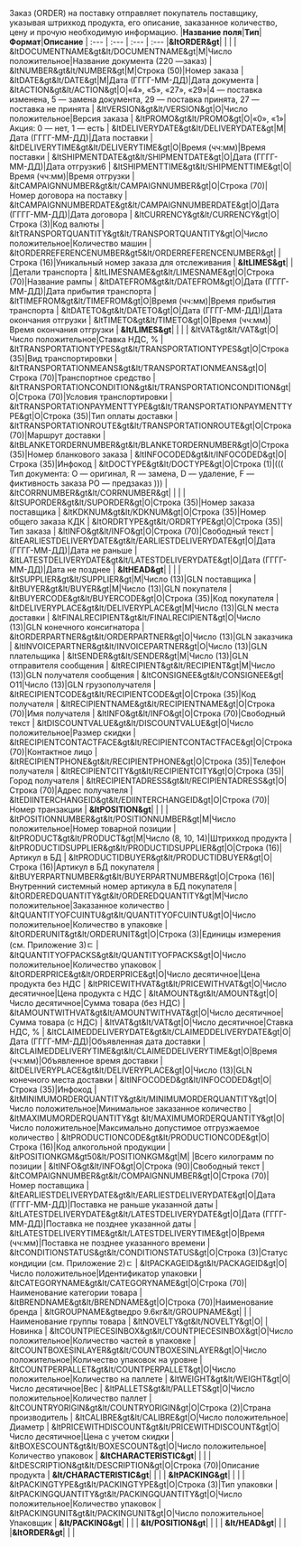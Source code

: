 
Заказ (ORDER) на поставку отправляет покупатель поставщику, указывая штрихкод продукта, его описание, заказанное количество, цену и прочую необходимую информацию.
|**Название поля**|**Тип**|**Формат**|**Описание**
| :--- | :--- | :--- | :--- 
|**&ltORDER&gt**| | |
|     &ltDOCUMENTNAME&gt&lt/DOCUMENTNAME&gt|М|Число положительное|Название документа (220 —заказ)
|     &ltNUMBER&gt&lt/NUMBER&gt|М|Строка (50)|Номер заказа
|     &ltDATE&gt&lt/DATE&gt|М|Дата (ГГГГ-ММ-ДД)|Дата документа
|     &ltACTION&gt&lt/ACTION&gt|О|«4», «5», «27», «29»|4 — поставка изменена, 5 — замена документа, 29 — поставка принята, 27 — поставка не принята
|     &ltVERSION&gt&lt/VERSION&gt|O|Число положительное|Версия заказа
|     &ltPROMO&gt&lt/PROMO&gt|O|«0», «1»|Акция: 0 — нет, 1 — есть
|     &ltDELIVERYDATE&gt&lt/DELIVERYDATE&gt|М|Дата (ГГГГ-ММ-ДД)|Дата поставки
|     &ltDELIVERYTIME&gt&lt/DELIVERYTIME&gt|O|Время (чч:мм)|Время поставки
|     &ltSHIPMENTDATE&gt&lt/SHIPMENTDATE&gt|O|Дата (ГГГГ-ММ-ДД)|Дата отгрузки6
|     &ltSHIPMENTTIME&gt&lt/SHIPMENTTIME&gt|O|Время (чч:мм)|Время отгрузки
|     &ltCAMPAIGNNUMBER&gt&lt/CAMPAIGNNUMBER&gt|O|Строка (70)|Номер договора на поставку
|     &ltCAMPAIGNNUMBERDATE&gt&lt/CAMPAIGNNUMBERDATE&gt|O|Дата (ГГГГ-ММ-ДД)|Дата договора
|     &ltCURRENCY&gt&lt/CURRENCY&gt|O|Строка (3)|Код валюты
|     &ltTRANSPORTQUANTITY&gt&lt/TRANSPORTQUANTITY&gt|O|Число положительное|Количество машин
|     &ltORDERREFERENCENUMBER&gt5&lt/ORDERREFERENCENUMBER&gt| |Строка (16)|Уникальный номер заказа для отслеживания
|     **&ltLIMES&gt**| | |Детали транспорта
|          &ltLIMESNAME&gt&lt/LIMESNAME&gt|O|Строка (70)|Название рампы
|          &ltDATEFROM&gt&lt/DATEFROM&gt|O|Дата (ГГГГ-ММ-ДД)|Дата прибытия транспорта
|          &ltTIMEFROM&gt&lt/TIMEFROM&gt|O|Время (чч:мм)|Время прибытия транспорта
|          &ltDATETO&gt&lt/DATETO&gt|O|Дата (ГГГГ-ММ-ДД)|Дата окончания отгрузки
|          &ltTIMETO&gt&lt/TIMETO&gt|O|Время (чч:мм)|Время окончания отгрузки
|     **&lt/LIMES&gt**| | |
|     &ltVAT&gt&lt/VAT&gt|O|Число положительное|Ставка НДС, %
|     &ltTRANSPORTATIONTYPES&gt&lt/TRANSPORTATIONTYPES&gt|O|Строка (35)|Вид транспортировки
|     &ltTRANSPORTATIONMEANS&gt&lt/TRANSPORTATIONMEANS&gt|O|Строка (70)|Транспортное средство
|     &ltTRANSPORTATIONCONDITION&gt&lt/TRANSPORTATIONCONDITION&gt|O|Строка (70)|Условия транспортировки
|     &ltTRANSPORTATIONPAYMENTTYPE&gt&lt/TRANSPORTATIONPAYMENTTYPE&gt|O|Строка (35)|Тип оплаты доставки
|     &ltTRANSPORTATIONROUTE&gt&lt/TRANSPORTATIONROUTE&gt|O|Строка (70)|Маршрут доставки
|     &ltBLANKETORDERNUMBER&gt&lt/BLANKETORDERNUMBER&gt|O|Строка (35)|Номер бланкового заказа
|     &ltINFOCODED&gt&lt/INFOCODED&gt|O|Строка (35)|Инфокод
|     &ltDOCTYPE&gt&lt/DOCTYPE&gt|O|Строка (1)|(((
Тип документа:
O — оригинал,
R — замена,
D — удаление,
F — фиктивность заказа
PO — предзаказ
)))
|     &ltCORRNUMBER&gt&lt/CORRNUMBER&gt| | |
|     &ltSUPORDER&gt&lt/SUPORDER&gt|O|Строка (35)|Номер заказа поставщика
|     &ltKDKNUM&gt&lt/KDKNUM&gt|O|Строка (35)|Номер общего заказа КДК
|     &ltORDRTYPE&gt&lt/ORDRTYPE&gt|O|Строка (35)|Тип заказа
|     &ltINFO&gt&lt/INFO&gt|O|Строка (70)|Свободный текст
|     &ltEARLIESTDELIVERYDATE&gt&lt/EARLIESTDELIVERYDATE&gt|O|Дата (ГГГГ-ММ-ДД)|Дата не раньше
|     &ltLATESTDELIVERYDATE&gt&lt/LATESTDELIVERYDATE&gt|O|Дата (ГГГГ-ММ-ДД)|Дата не позднее
|     **&ltHEAD&gt**| | |
|          &ltSUPPLIER&gt&lt/SUPPLIER&gt|M|Число (13)|GLN поставщика
|          &ltBUYER&gt&lt/BUYER&gt|M|Число (13)|GLN покупателя
|          &ltBUYERCODE&gt&lt/BUYERCODE&gt|O|Строка (35)|Код покупателя
|          &ltDELIVERYPLACE&gt&lt/DELIVERYPLACE&gt|M|Число (13)|GLN места доставки
|          &ltFINALRECIPIENT&gt&lt/FINALRECIPIENT&gt|O|Число (13)|GLN конечного консигнатора
|          &ltORDERPARTNER&gt&lt/ORDERPARTNER&gt|O|Число (13)|GLN заказчика
|          &ltINVOICEPARTNER&gt&lt/INVOICEPARTNER&gt|O|Число (13)|GLN плательщика
|          &ltSENDER&gt&lt/SENDER&gt|M|Число (13)|GLN отправителя сообщения
|          &ltRECIPIENT&gt&lt/RECIPIENT&gt|M|Число (13)|GLN получателя сообщения
|          &ltCONSIGNEE&gt&lt/CONSIGNEE&gt|О11|Число (13)|GLN грузополучателя
|          &ltRECIPIENTCODE&gt&lt/RECIPIENTCODE&gt|O|Строка (35)|Код получателя
|          &ltRECIPIENTNAME&gt&lt/RECIPIENTNAME&gt|O|Строка (70)|Имя получателя
|          &ltINFO&gt&lt/INFO&gt|O|Строка (70)|Свободный текст
|          &ltDISCOUNTVALUE&gt&lt/DISCOUNTVALUE&gt|O|Число положительное|Размер скидки
|          &ltRECIPIENTCONTACTFACE&gt&lt/RECIPIENTCONTACTFACE&gt|O|Строка (70)|Контактное лицо
|          &ltRECIPIENTPHONE&gt&lt/RECIPIENTPHONE&gt|O|Строка (35)|Телефон получателя
|          &ltRECIPIENTCITY&gt&lt/RECIPIENTCITY&gt|O|Строка (35)|Город получателя
|          &ltRECIPIENTADRESS&gt&lt/RECIPIENTADRESS&gt|O|Строка (70)|Адрес получателя
|          &ltEDIINTERCHANGEID&gt&lt/EDIINTERCHANGEID&gt|O|Строка (70)|Номер транзакции
|          **&ltPOSITION&gt**| | |
|               &ltPOSITIONNUMBER&gt&lt/POSITIONNUMBER&gt|М|Число положительное|Номер товарной позиции
|               &ltPRODUCT&gt&lt/PRODUCT&gt|M|Число (8, 10, 14)|Штрихкод продукта
|               &ltPRODUCTIDSUPPLIER&gt&lt/PRODUCTIDSUPPLIER&gt|O|Строка (16)|Артикул в БД
|               &ltPRODUCTIDBUYER&gt&lt/PRODUCTIDBUYER&gt|O|Строка (16)|Артикул в БД покупателя
|               &ltBUYERPARTNUMBER&gt&lt/BUYERPARTNUMBER&gt|О|Строка (16)|Внутренний системный номер артикула в БД покупателя
|               &ltORDEREDQUANTITY&gt&lt/ORDEREDQUANTITY&gt|M|Число положительное|Заказанное количество
|               &ltQUANTITYOFCUINTU&gt&lt/QUANTITYOFCUINTU&gt|О|Число положительное|Количество в упаковке
|               &ltORDERUNIT&gt&lt/ORDERUNIT&gt|О|Строка (3)|Единицы измерения (см. Приложение 3)ﾧ
|               &ltQUANTITYOFPACKS&gt&lt/QUANTITYOFPACKS&gt|О|Число положительное|Количество упаковок
|               &ltORDERPRICE&gt&lt/ORDERPRICE&gt|O|Число десятичное|Цена продукта без НДС
|               &ltPRICEWITHVAT&gt&lt/PRICEWITHVAT&gt|O|Число десятичное|Цена продукта с НДС
|               &ltAMOUNT&gt&lt/AMOUNT&gt|O|Число десятичное|Сумма товара (без НДС)
|               &ltAMOUNTWITHVAT&gt&lt/AMOUNTWITHVAT&gt|О|Число десятичное|Сумма товара (с НДС)
|               &ltVAT&gt&lt/VAT&gt|O|Число десятичное|Ставка НДС, %
|               &ltCLAIMEDDELIVERYDATE&gt&lt/CLAIMEDDELIVERYDATE&gt|O|Дата (ГГГГ-ММ-ДД)|Объявленная дата доставки
|               &ltCLAIMEDDELIVERYTIME&gt&lt/CLAIMEDDELIVERYTIME&gt|O|Время (чч:мм)|Объявленное время доставки
|               &ltDELIVERYPLACE&gt&lt/DELIVERYPLACE&gt|О|Число (13)|GLN конечного места доставки
|               &ltINFOCODED&gt&lt/INFOCODED&gt|O|Строка (35)|Инфокод
|               &ltMINIMUMORDERQUANTITY&gt&lt/MINIMUMORDERQUANTITY&gt|O|Число положительное|Минимальное заказанное количество
|               &ltMAXIMUMORDERQUANTITY&gt &lt/MAXIMUMORDERQUANTITY&gt|O|Число положительное|Максимально допустимое отгрузжаемое количество
|               &ltPRODUCTIONCODE&gt&lt/PRODUCTIONCODE&gt|О|Строка (16)|Код алкогольной продукции
|               &ltPOSITIONKGM&gt50&lt/POSITIONKGM&gt|М| |Всего килограмм по позиции
|               &ltINFO&gt&lt/INFO&gt|O|Строка (90)|Свободный текст
|               &ltCOMPAIGNNUMBER&gt&lt/COMPAIGNNUMBER&gt|O|Строка (70)|Номер поставщика
|               &ltEARLIESTDELIVERYDATE&gt&lt/EARLIESTDELIVERYDATE&gt|O|Дата (ГГГГ-ММ-ДД)|Поставка не раньше указанной даты
|               &ltLATESTDELIVERYDATE&gt&lt/LATESTDELIVERYDATE&gt|O|Дата (ГГГГ-ММ-ДД)|Поставка не позднее указанной даты
|               &ltLATESTDELIVERYTIME&gt&lt/LATESTDELIVERYTIME&gt|O|Время (чч:мм)|Поставка не позднее указанного времени
|               &ltCONDITIONSTATUS&gt&lt/CONDITIONSTATUS&gt|О|Строка (3)|Статус кондиции (см. Приложение 2)ﾧ
|               &ltPACKAGEID&gt&lt/PACKAGEID&gt|O|Число положительное|Идентификатор упаковки
|               &ltCATEGORYNAME&gt&lt/CATEGORYNAME&gt|O|Строка (70)|Наименование категории товара
|               &ltBRENDNAME&gt&lt/BRENDNAME&gt|O|Строка (70)|Наименование бренда
|               &ltGROUPNAME&gtведро 9.6кг&lt/GROUPNAME&gt| | |Наименование группы товара
|               &ltNOVELTY&gt&lt/NOVELTY&gt|O| |Новинка
|               &ltCOUNTPIECESINBOX&gt&lt/COUNTPIECESINBOX&gt|O|Число положительное|Количество частей в упаковке
|               &ltCOUNTBOXESINLAYER&gt&lt/COUNTBOXESINLAYER&gt|O|Число положительное|Количество упаковок на уровне
|               &ltCOUNTPERPALLET&gt&lt/COUNTPERPALLET&gt|O|Число положительное|Количество на паллете
|               &ltWEIGHT&gt&lt/WEIGHT&gt|O|Число десятичное|Вес
|               &ltPALLETS&gt&lt/PALLETS&gt|O|Число положительное|Количество паллет
|               &ltCOUNTRYORIGIN&gt&lt/COUNTRYORIGIN&gt|О|Строка (2)|Страна производитель
|               &ltCALIBRE&gt&lt/CALIBRE&gt|O|Число положительное|Диаметр
|               &ltPRICEWITHDISCOUNT&gt&lt/PRICEWITHDISCOUNT&gt|O|Число десятичное|Цена с учетом скидки
|               &ltBOXESCOUNT&gt&lt/BOXESCOUNT&gt|O|Число положительное|Количество упаковок
|               **&ltCHARACTERISTIC&gt**| | |
|                    &ltDESCRIPTION&gt&lt/DESCRIPTION&gt|О|Строка (70)|Описание продукта
|               **&lt/CHARACTERISTIC&gt**| | |
|               **&ltPACKING&gt**| | |
|                    &ltPACKINGTYPE&gt&lt/PACKINGTYPE&gt|O|Строка (3)|Тип упаковки
|                    &ltPACKINGQUANTITY&gt&lt/PACKINGQUANTITY&gt|O|Число положительное|Количество упаковок
|                    &ltPACKINGUNIT&gt&lt/PACKINGUNIT&gt|O|Число положительное|Упаковщик
|               **&lt/PACKING&gt**| | |
|          **&lt/POSITION&gt**| | |
|     **&lt/HEAD&gt**| | |
|**&ltORDER&gt**| | |

